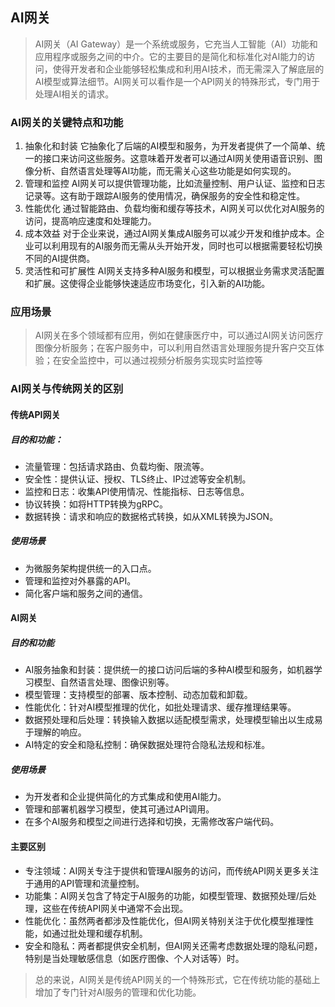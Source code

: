 ## AI网关
> AI网关（AI Gateway）是一个系统或服务，它充当人工智能（AI）功能和应用程序或服务之间的中介。它的主要目的是简化和标准化对AI能力的访问，使得开发者和企业能够轻松集成和利用AI技术，而无需深入了解底层的AI模型或算法细节。AI网关可以看作是一个API网关的特殊形式，专门用于处理AI相关的请求。

### AI网关的关键特点和功能
1. 抽象化和封装
它抽象化了后端的AI模型和服务，为开发者提供了一个简单、统一的接口来访问这些服务。这意味着开发者可以通过AI网关使用语音识别、图像分析、自然语言处理等AI功能，而无需关心这些功能是如何实现的。
2. 管理和监控
AI网关可以提供管理功能，比如流量控制、用户认证、监控和日志记录等。这有助于跟踪AI服务的使用情况，确保服务的安全性和稳定性。
3. 性能优化
通过智能路由、负载均衡和缓存等技术，AI网关可以优化对AI服务的访问，提高响应速度和处理能力。
4. 成本效益
对于企业来说，通过AI网关集成AI服务可以减少开发和维护成本。企业可以利用现有的AI服务而无需从头开始开发，同时也可以根据需要轻松切换不同的AI提供商。
5. 灵活性和可扩展性
AI网关支持多种AI服务和模型，可以根据业务需求灵活配置和扩展。这使得企业能够快速适应市场变化，引入新的AI功能。

### 应用场景
> AI网关在多个领域都有应用，例如在健康医疗中，可以通过AI网关访问医疗图像分析服务；在客户服务中，可以利用自然语言处理服务提升客户交互体验；在安全监控中，可以通过视频分析服务实现实时监控等

### AI网关与传统网关的区别
#### 传统API网关
##### 目的和功能：
* 流量管理：包括请求路由、负载均衡、限流等。
* 安全性：提供认证、授权、TLS终止、IP过滤等安全机制。
* 监控和日志：收集API使用情况、性能指标、日志等信息。
* 协议转换：如将HTTP转换为gRPC。
* 数据转换：请求和响应的数据格式转换，如从XML转换为JSON。
##### 使用场景
* 为微服务架构提供统一的入口点。
* 管理和监控对外暴露的API。
* 简化客户端和服务之间的通信。
#### AI网关
##### 目的和功能
* AI服务抽象和封装：提供统一的接口访问后端的多种AI模型和服务，如机器学习模型、自然语言处理、图像识别等。
* 模型管理：支持模型的部署、版本控制、动态加载和卸载。
* 性能优化：针对AI模型推理的优化，如批处理请求、缓存推理结果等。
* 数据预处理和后处理：转换输入数据以适配模型需求，处理模型输出以生成易于理解的响应。
* AI特定的安全和隐私控制：确保数据处理符合隐私法规和标准。
##### 使用场景
* 为开发者和企业提供简化的方式集成和使用AI能力。
* 管理和部署机器学习模型，使其可通过API调用。
* 在多个AI服务和模型之间进行选择和切换，无需修改客户端代码。
#### 主要区别
* 专注领域：AI网关专注于提供和管理AI服务的访问，而传统API网关更多关注于通用的API管理和流量控制。
* 功能集：AI网关包含了特定于AI服务的功能，如模型管理、数据预处理/后处理，这些在传统API网关中通常不会出现。
* 性能优化：虽然两者都涉及性能优化，但AI网关特别关注于优化模型推理性能，如通过批处理和缓存机制。
* 安全和隐私：两者都提供安全机制，但AI网关还需考虑数据处理的隐私问题，特别是当处理敏感信息（如医疗图像、个人对话等）时。
> 总的来说，AI网关是传统API网关的一个特殊形式，它在传统功能的基础上增加了专门针对AI服务的管理和优化功能。
